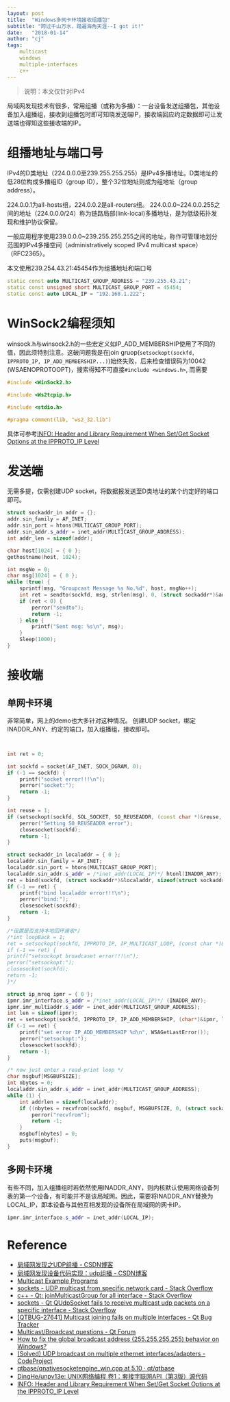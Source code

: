 ```yaml
---
layout: post
title:  "Windows多网卡环境接收组播包"
subtitle: "跨过千山万水，踏遍海角天涯--I got it!"
date:   "2018-01-14" 
author: "cj"
tags:
    multicast
    windows
    multiple-interfaces
    c++
---
```


> 说明：本文仅针对IPv4


局域网发现技术有很多，常用组播（或称为多播）：一台设备发送组播包，其他设备加入组播组，接收到组播包时即可知晓发送端IP，接收端回应约定数据即可让发送端也得知这些接收端的IP。


# 组播地址与端口号

IPv4的D类地址（224.0.0.0至239.255.255.255）是IPv4多播地址。D类地址的低28位构成多播组ID（group ID），整个32位地址则成为组地址（group address）。

224.0.0.1为all-hosts组，224.0.0.2是all-routers组。
224.0.0.0~224.0.0.255之间的地址（224.0.0.0/24）称为链路局部(link-local)多播地址，是为低级拓扑发现和维护协议保留。

一般应用程序使用239.0.0.0~239.255.255.255之间的地址，称作可管理地划分范围的IPv4多播空间（administratively scoped IPv4 multicast space）（RFC2365）。

本文使用239.254.43.21:45454作为组播地址和端口号
``` c++
static const auto MULTICAST_GROUP_ADDRESS = "239.255.43.21";
static const unsigned short MULTICAST_GROUP_PORT = 45454;
static const auto LOCAL_IP = "192.168.1.222";
```

# WinSock2编程须知
winsock.h与winsock2.h的一些宏定义如IP_ADD_MEMBERSHIP使用了不同的值，因此须特别注意。这破问题我是在join gruop(```setsockopt(sockfd, IPPROTO_IP, IP_ADD_MEMBERSHIP...)```)始终失败，后来检查错误码为10042 (WSAENOPROTOOPT)，搜索得知不可直接```#include <windows.h>```, 而需要
``` c++
#include <WinSock2.h>

#include <Ws2tcpip.h>

#include <stdio.h>

#pragma comment(lib, "ws2_32.lib")
```
具体可参考[INFO: Header and Library Requirement When Set/Get Socket Options at the IPPROTO_IP Level](https://support.microsoft.com/en-us/help/257460/info-header-and-library-requirement-when-set-get-socket-options-at-the)

# 发送端
无需多提，仅需创建UDP socket，将数据报发送至D类地址的某个约定好的端口即可。
``` c++
struct sockaddr_in addr = {};
addr.sin_family = AF_INET;
addr.sin_port = htons(MULTICAST_GROUP_PORT);
addr.sin_addr.s_addr = inet_addr(MULTICAST_GROUP_ADDRESS);
int addr_len = sizeof(addr);

char host[1024] = { 0 };
gethostname(host, 1024);

int msgNo = 0;
char msg[1024] = { 0 };
while (true) {
    sprintf(msg, "Groupcast Message %s No.%d", host, msgNo++);
    int ret = sendto(sockfd, msg, strlen(msg), 0, (struct sockaddr*)&addr, addr_len);
    if (ret < 0) {
        perror("sendto");
        return -1;
    } else {
        printf("Sent msg: %s\n", msg);
    }
    Sleep(1000);
}
```


# 接收端

## 单网卡环境

非常简单，网上的demo也大多针对这种情况。
创建UDP socket，绑定INADDR_ANY、约定的端口，加入组播组，接收即可。
``` c++


int ret = 0;

int sockfd = socket(AF_INET, SOCK_DGRAM, 0);
if (-1 == sockfd) {
    printf("socket error!!!\n");
    perror("socket:");
    return -1;
}

int reuse = 1;
if (setsockopt(sockfd, SOL_SOCKET, SO_REUSEADDR, (const char *)&reuse, sizeof(reuse)) < 0) {
    perror("Setting SO_REUSEADDR error");
    closesocket(sockfd);
    return -1;
}

struct sockaddr_in localaddr = { 0 };
localaddr.sin_family = AF_INET;
localaddr.sin_port = htons(MULTICAST_GROUP_PORT);
localaddr.sin_addr.s_addr = /*inet_addr(LOCAL_IP)*/ htonl(INADDR_ANY);
ret = bind(sockfd, (struct sockaddr*)&localaddr, sizeof(struct sockaddr));
if (-1 == ret) {
    printf("bind localaddr error!!!\n");
    perror("bind:");
    closesocket(sockfd);
    return -1;
}

/*设置是否支持本地回环接收*/
/*int loopBack = 1;
ret = setsockopt(sockfd, IPPROTO_IP, IP_MULTICAST_LOOP, (const char *)&loopBack, sizeof(loopBack));
if (-1 == ret) {
printf("setsockopt broadcaset error!!!\n");
perror("setsockopt:");
closesocket(sockfd);
return -1;
}*/

struct ip_mreq ipmr = { 0 };
ipmr.imr_interface.s_addr = /*inet_addr(LOCAL_IP)*/ (INADDR_ANY);
ipmr.imr_multiaddr.s_addr = inet_addr(MULTICAST_GROUP_ADDRESS);
int len = sizeof(ipmr);
ret = setsockopt(sockfd, IPPROTO_IP, IP_ADD_MEMBERSHIP, (char*)&ipmr, len);
if (-1 == ret) {
    printf("set error IP_ADD_MEMBERSHIP %d\n", WSAGetLastError());
    perror("setsockopt:");
    closesocket(sockfd);
    return -1;
}

/* now just enter a read-print loop */
char msgbuf[MSGBUFSIZE];
int nbytes = 0;
localaddr.sin_addr.s_addr = inet_addr(MULTICAST_GROUP_ADDRESS);
while (1) {
    int addrlen = sizeof(localaddr);
    if ((nbytes = recvfrom(sockfd, msgbuf, MSGBUFSIZE, 0, (struct sockaddr *) &localaddr, &addrlen)) < 0) {
        perror("recvfrom");
        return -1;
    }
    msgbuf[nbytes] = 0;
    puts(msgbuf);
}

```
## 多网卡环境

有些不同，加入组播组时若依然使用INADDR_ANY，则内核默认使用网络设备列表的第一个设备，有可能并不是该局域网。因此，需要将INADDR_ANY替换为LOCAL_IP，即本设备与其他互相发现的设备所在局域网的网卡IP。
``` c++
ipmr.imr_interface.s_addr = inet_addr(LOCAL_IP);
```









# Reference
* [局域网发现之UDP组播 - CSDN博客](http://blog.csdn.net/lixin88/article/details/55209630)
* [局域网发现设备代码实现：udp组播 - CSDN博客](http://blog.csdn.net/lixin88/article/details/56013014)
* [Multicast Example Programs](http://ntrg.cs.tcd.ie/undergrad/4ba2/multicast/antony/example.html)
* [sockets - UDP multicast from specific network card - Stack Overflow](https://stackoverflow.com/questions/4054238/udp-multicast-from-specific-network-card)
* [c++ - Qt: joinMulticastGroup for all interface - Stack Overflow](https://stackoverflow.com/questions/19218994/qt-joinmulticastgroup-for-all-interface)
* [sockets - Qt QUdpSocket fails to receive multicast udp packets on a specific interface - Stack Overflow](https://stackoverflow.com/questions/46303447/qt-qudpsocket-fails-to-receive-multicast-udp-packets-on-a-specific-interface)
* [[QTBUG-27641] Multicast joining fails on multiple interfaces - Qt Bug Tracker](https://bugreports.qt.io/browse/QTBUG-27641)
* [Multicast/Broadcast questions - Qt Forum](https://forum.qt.io/topic/27579/multicast-broadcast-questions/6)
* [How to fix the global broadcast address (255.255.255.255) behavior on Windows?](https://social.technet.microsoft.com/Forums/windows/en-US/72e7387a-9f2c-4bf4-a004-c89ddde1c8aa/how-to-fix-the-global-broadcast-address-255255255255-behavior-on-windows?forum=w7itpronetworking)
* [(Solved) UDP broadcast on multiple ethernet interfaces/adapters - CodeProject](https://www.codeproject.com/Questions/524739/UDPplusbroadcastplusonplusmultipleplusethernetplus)
* [qtbase/qnativesocketengine_win.cpp at 5.10 · qt/qtbase](https://github.com/qt/qtbase/blob/5.10/src/network/socket/qnativesocketengine_win.cpp)
* [DingHe/unpv13e: UNIX网络编程 卷1：套接字联网API（第3版）源代码](https://github.com/DingHe/unpv13e)
* [INFO: Header and Library Requirement When Set/Get Socket Options at the IPPROTO_IP Level](https://support.microsoft.com/en-us/help/257460/info-header-and-library-requirement-when-set-get-socket-options-at-the)
